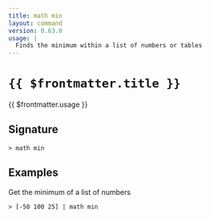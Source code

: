 ```yaml
---
title: math min
layout: command
version: 0.63.0
usage: |
  Finds the minimum within a list of numbers or tables
---
```


# `{{ $frontmatter.title }}`

<div style='white-space: pre-wrap;'>{{ $frontmatter.usage }}</div>

## Signature

```> math min ```

## Examples

Get the minimum of a list of numbers
```shell
> [-50 100 25] | math min
```
